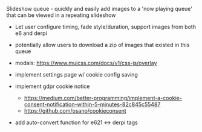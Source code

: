 Slideshow queue - quickly and easily add images to a 'now playing queue' that can be viewed in a repeating slideshow

- Let user configure timing, fade style/duration, support images from both e6 and derpi
- potentially allow users to download a zip of images that existed in this queue

- modals: https://www.muicss.com/docs/v1/css-js/overlay

- implement settings page w/ cookie config saving
- implement gdpr cookie notice

  - https://medium.com/better-programming/implement-a-cookie-consent-notification-within-5-minutes-82c845c55487
  - https://github.com/osano/cookieconsent

- add auto-convert function for e621 <-> derpi tags
